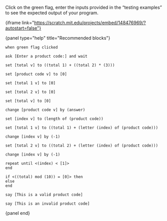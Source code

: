 Click on the green flag, enter the inputs provided in the “testing examples” to see the expected output of your program.

{iframe link="https://scratch.mit.edu/projects/embed/148476969/?autostart=false"}

{panel type="help" title="Recommended blocks"}

<pre><code class="scratch:split:random">when green flag clicked

ask [Enter a product code:] and wait
</code></pre>

<pre><code class="scratch:split:random">set [total v] to ((total 1) + ((total 2) * (3)))

set [product code v] to [0]

set [total 1 v] to [0]

set [total 2 v] to [0]

set [total v] to [0]

change [product code v] by (answer)

set [index v] to (length of (product code))

set [total 1 v] to ((total 1) + (letter (index) of (product code)))

change [index v] by (-1)

set [total 2 v] to ((total 2) + (letter (index) of (product code)))

change [index v] by (-1)
</code></pre>

<pre><code class="scratch:split:random">repeat until &lt;(index) &lt; [1]&gt;
end

if &lt;((total) mod (10)) = [0]&gt; then
else
end
</code></pre>

<pre><code class="scratch:split:random">say [This is a valid product code]

say [This is an invalid product code]
</code></pre>

{panel end}